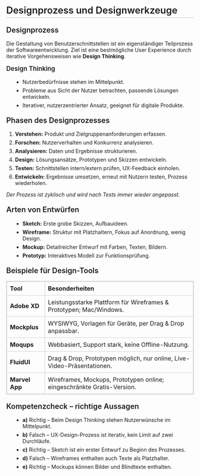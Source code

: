 <!DOCTYPE html>
<html lang="de">
<head>
  <meta charset="UTF-8">
  <style>
      h1, h2, h3 {
      font-weight: 600;
      margin-top: 25px;
    }
    h1 { font-size: 1.8em; border-bottom: 2px solid #ddd; padding-bottom: 4px; }
    h2 { font-size: 1.4em; margin-top: 20px; }
    h3 { font-size: 1.2em; margin-top: 15px; }
    ul { margin-left: 20px; }
    li { margin-bottom: 6px; }
    code {
      background: #f4f4f4;
      padding: 2px 4px;
      border-radius: 4px;
    }
    table {
      border-collapse: collapse;
      width: 100%;
      margin: 15px 0;
    }
    table, th, td {
      border: 1px solid #ccc;
    }
    th, td {
      padding: 8px;
      text-align: left;
    }
    blockquote {
      border-left: 4px solid #ccc;
      padding-left: 10px;
      color: #555;
      margin: 12px 0;
    }
  </style>
</head>
<body>

<h1>Designprozess und Designwerkzeuge</h1>

<h2>Designprozess</h2>
<p>
Die Gestaltung von Benutzerschnittstellen ist ein eigenständiger Teilprozess der Softwareentwicklung. Ziel ist eine bestmögliche User Experience durch iterative Vorgehensweisen wie <b>Design Thinking</b>.
</p>

<h3>Design Thinking</h3>
<ul>
  <li>Nutzerbedürfnisse stehen im Mittelpunkt.</li>
  <li>Probleme aus Sicht der Nutzer betrachten, passende Lösungen entwickeln.</li>
  <li>Iterativer, nutzerzentrierter Ansatz, geeignet für digitale Produkte.</li>
</ul>

<h2>Phasen des Designprozesses</h2>
<ol>
  <li><b>Verstehen:</b> Produkt und Zielgruppenanforderungen erfassen.</li>
  <li><b>Forschen:</b> Nutzerverhalten und Konkurrenz analysieren.</li>
  <li><b>Analysieren:</b> Daten und Ergebnisse strukturieren.</li>
  <li><b>Design:</b> Lösungsansätze, Prototypen und Skizzen entwickeln.</li>
  <li><b>Testen:</b> Schnittstellen intern/extern prüfen, UX-Feedback einholen.</li>
  <li><b>Entwickeln:</b> Ergebnisse umsetzen, erneut mit Nutzern testen, Prozess wiederholen.</li>
</ol>
<p><i>Der Prozess ist zyklisch und wird nach Tests immer wieder angepasst.</i></p>

<h2>Arten von Entwürfen</h2>
<ul>
  <li><b>Sketch:</b> Erste grobe Skizzen, Aufbauideen.</li>
  <li><b>Wireframe:</b> Struktur mit Platzhaltern, Fokus auf Anordnung, wenig Design.</li>
  <li><b>Mockup:</b> Detailreicher Entwurf mit Farben, Texten, Bildern.</li>
  <li><b>Prototyp:</b> Interaktives Modell zur Funktionsprüfung.</li>
</ul>

<h2>Beispiele für Design-Tools</h2>
<table>
  <tr><th>Tool</th><th>Besonderheiten</th></tr>
  <tr><td><b>Adobe XD</b></td><td>Leistungsstarke Plattform für Wireframes & Prototypen; Mac/Windows.</td></tr>
  <tr><td><b>Mockplus</b></td><td>WYSIWYG, Vorlagen für Geräte, per Drag & Drop anpassbar.</td></tr>
  <tr><td><b>Moqups</b></td><td>Webbasiert, Support stark, keine Offline-Nutzung.</td></tr>
  <tr><td><b>FluidUI</b></td><td>Drag & Drop, Prototypen möglich, nur online, Live-Video-Präsentationen.</td></tr>
  <tr><td><b>Marvel App</b></td><td>Wireframes, Mockups, Prototypen online; eingeschränkte Gratis-Version.</td></tr>
</table>

<h2>Kompetenzcheck – richtige Aussagen</h2>
<ul>
  <li><b>a)</b> Richtig – Beim Design Thinking stehen Nutzerwünsche im Mittelpunkt.</li>
  <li><b>b)</b> Falsch – UX-Design-Prozess ist iterativ, kein Limit auf zwei Durchläufe.</li>
  <li><b>c)</b> Richtig – Sketch ist ein erster Entwurf zu Beginn des Prozesses.</li>
  <li><b>d)</b> Falsch – Wireframes enthalten auch Texte als Platzhalter.</li>
  <li><b>e)</b> Richtig – Mockups können Bilder und Blindtexte enthalten.</li>
</ul>

</body>
</html>
